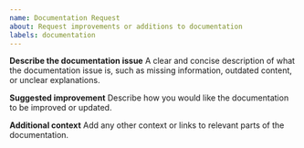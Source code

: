 ```yaml
---
name: Documentation Request
about: Request improvements or additions to documentation
labels: documentation
---
```


**Describe the documentation issue**
A clear and concise description of what the documentation issue is, such as missing information, outdated content, or unclear explanations.

**Suggested improvement**
Describe how you would like the documentation to be improved or updated.

**Additional context**
Add any other context or links to relevant parts of the documentation.
